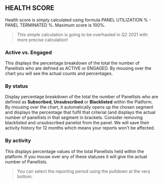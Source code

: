 ## HEALTH SCORE

Health score is simply calculated using formula PANEL UTILIZATION % - PANEL TERMINATED %. Maximum score is 100%. 

> This simple calculation is going to be overhauled in Q2 2021 with more precise calculation!

### Active vs. Engaged

This displays the percentage breakdown of the total the number of Panellists who are defined as ACTIVE or ENGAGED. By mousing over the chart you will see the actual counts and percentages.

### By status

Display percentage breakdown of the total the number of Panellists who are defined as **Subscribed, Unsubscribed** or **Blacklisted** within the Platform.  By mousing over the chart, it automatically opens up the chosen segment and displays the percentage that fulfil that criterial (and displays the actual number of panellists in that segment in brackets. Consider removing blacklisted and unsubscribed panelist from the panel. We will save their activity history for 12 months which means your reports won't be affected.

### By activity

This displays percentage values of the total Panellists held within the platform. If you mouse over any of these statuses it will give the actual number of Panellists.

> You can select the reporting period using the pulldown at the very bottom.
